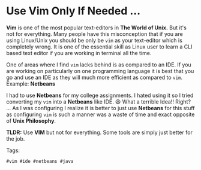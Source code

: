 # Use Vim Only If Needed ...

**Vim** is one of the most popular text-editors in **The World of
Unix.** But it's not for everything. Many people have this misconception
that if you are using Linux/Unix you should be only be `vim` as your
text-editor which is completely wrong. It is one of the essential skill
as Linux user to learn a CLI based text editor if you are working in
terminal all the time.

One of areas where I find `vim` lacks behind is as compared to an IDE.
If you are working on particularly on one programming language it is
best that you go and use an IDE as they will much more efficient as
compared to `vim`. Example: **Netbeans**

I had to use **Netbeans** for my college assignments. I hated using it
so I tried converting my `vim` into a **Netbeans** like IDE. 😆 What a
terrible Idea!! Right? ... As I was configuring I realize it is better
to just use **Netbeans** for this stuff as configuring `vim` is such a
manner was a waste of time and exact opposite of **Unix Philosophy**.

**TLDR:** Use **VIM** but not for everything. Some tools are simply just better
for the job.

Tags:

    #vim #ide #netbeans #java
